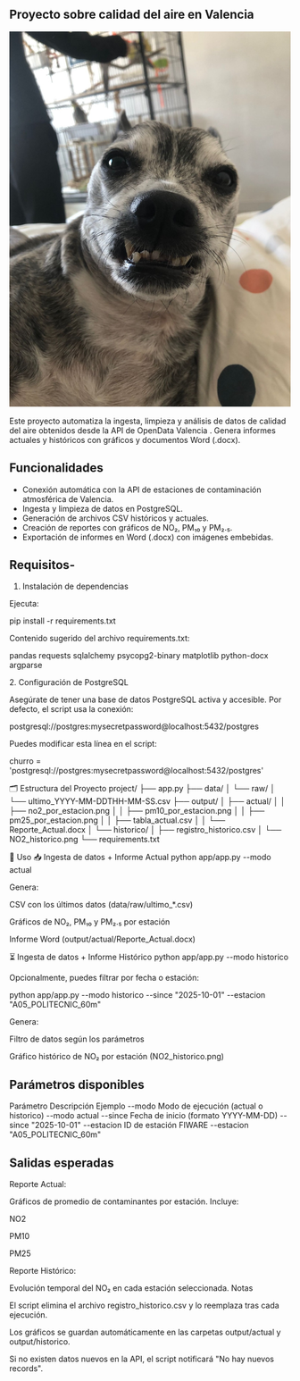 ## Proyecto sobre calidad del aire en Valencia

![raimundo](image.png)
 
Este proyecto automatiza la ingesta, limpieza y análisis de datos de calidad del aire obtenidos desde la API de OpenData Valencia
.
Genera informes actuales y históricos con gráficos y documentos Word (.docx).

## Funcionalidades
- Conexión automática con la API de estaciones de contaminación atmosférica de Valencia.
- Ingesta y limpieza de datos en PostgreSQL.
- Generación de archivos CSV históricos y actuales.
- Creación de reportes con gráficos de NO₂, PM₁₀ y PM₂.₅.
- Exportación de informes en Word (.docx) con imágenes embebidas.

## Requisitos-
1. Instalación de dependencias

Ejecuta:

pip install -r requirements.txt


Contenido sugerido del archivo requirements.txt:

pandas
requests
sqlalchemy
psycopg2-binary
matplotlib
python-docx
argparse

2️. Configuración de PostgreSQL

Asegúrate de tener una base de datos PostgreSQL activa y accesible.
Por defecto, el script usa la conexión:

postgresql://postgres:mysecretpassword@localhost:5432/postgres


Puedes modificar esta línea en el script:

churro = 'postgresql://postgres:mysecretpassword@localhost:5432/postgres'

🗂 Estructura del Proyecto
project/
├── app.py
├── data/
│   └── raw/
│       └── ultimo_YYYY-MM-DDTHH-MM-SS.csv
├── output/
│   ├── actual/
│   │   ├── no2_por_estacion.png
│   │   ├── pm10_por_estacion.png
│   │   ├── pm25_por_estacion.png
│   │   ├── tabla_actual.csv
│   │   └── Reporte_Actual.docx
│   └── historico/
│       ├── registro_historico.csv
│       └── NO2_historico.png
└── requirements.txt

🚀 Uso
📥 Ingesta de datos + Informe Actual
python app/app.py --modo actual


Genera:

CSV con los últimos datos (data/raw/ultimo_*.csv)

Gráficos de NO₂, PM₁₀ y PM₂.₅ por estación

Informe Word (output/actual/Reporte_Actual.docx)

⏳ Ingesta de datos + Informe Histórico
python app/app.py --modo historico


Opcionalmente, puedes filtrar por fecha o estación:

python app/app.py --modo historico --since "2025-10-01" --estacion "A05_POLITECNIC_60m"


Genera:

Filtro de datos según los parámetros

Gráfico histórico de NO₂ por estación (NO2_historico.png)

## Parámetros disponibles
Parámetro	Descripción	Ejemplo
--modo	Modo de ejecución (actual o historico)	--modo actual
--since	Fecha de inicio (formato YYYY-MM-DD)	--since "2025-10-01"
--estacion	ID de estación FIWARE	--estacion "A05_POLITECNIC_60m"
## Salidas esperadas
Reporte Actual:

Gráficos de promedio de contaminantes por estación.
Incluye:

NO2

PM10

PM25

Reporte Histórico:

Evolución temporal del NO₂ en cada estación seleccionada.
Notas

El script elimina el archivo registro_historico.csv y lo reemplaza tras cada ejecución.

Los gráficos se guardan automáticamente en las carpetas output/actual y output/historico.

Si no existen datos nuevos en la API, el script notificará "No hay nuevos records".

